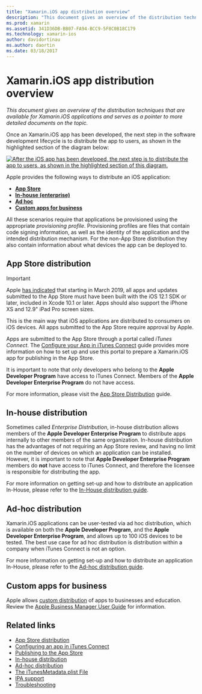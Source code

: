 ```yaml
---
title: "Xamarin.iOS app distribution overview"
description: "This document gives an overview of the distribution techniques that are available for Xamarin.iOS applications and serves as a pointer to more detailed documents on the topic."
ms.prod: xamarin
ms.assetid: 341D36DB-BB07-FA94-BCC9-5F8C0B18C179
ms.technology: xamarin-ios
author: davidortinau
ms.author: daortin
ms.date: 03/18/2017
---
```


# Xamarin.iOS app distribution overview

_This document gives an overview of the distribution techniques that are available for Xamarin.iOS applications and serves as a pointer to more detailed documents on the topic._

Once an Xamarin.iOS app has been developed, the next step in the software development lifecycle is to distribute the app to users, as shown in the highlighted section of the diagram below:

[![After the iOS app has been developed, the next step is to distribute the app to users, as shown in the highlighted section of this diagram.](images/publishingdiagram.png)](images/publishingdiagram.png#lightbox)

Apple provides the following ways to distribute an iOS application:

- [**App Store**](#app-store-distribution)
- [**In-house (enterprise)**](#in-house-distribution)
- [**Ad hoc**](#ad-hoc-distribution)
- [**Custom apps for business**](#custom-apps-for-business)

All these scenarios require that applications be provisioned using the appropriate *provisioning profile*. Provisioning profiles are files that contain code signing information, as well as the identity of the application and the intended distribution mechanism. For the non-App Store distribution they also contain information about what devices the app can be deployed to.

## App Store distribution

> [!IMPORTANT]
> Apple [has indicated](https://developer.apple.com/ios/submit/) that
> starting in March 2019, all apps and updates submitted to the App Store
> must have been built with the iOS 12.1 SDK or later, included in Xcode 10.1 or later.
> Apps should also support the iPhone XS and 12.9" iPad Pro screen sizes.

This is the main way that iOS applications are distributed to consumers on iOS devices. All apps submitted to the App Store require approval by Apple.

Apps are submitted to the App Store through a portal called *iTunes Connect*. The [Configure your App in iTunes Connect](~/ios/deploy-test/app-distribution/app-store-distribution/itunesconnect.md) guide provides more information on how to set up and use this portal to prepare a Xamarin.iOS app for publishing in the App Store.

It is important to note that only developers who belong to the **Apple Developer Program** have access to iTunes Connect. Members of the **Apple Developer Enterprise Program** do not have access.

For more information, please visit the [App Store Distribution](~/ios/deploy-test/app-distribution/app-store-distribution/index.md) guide.

## In-house distribution

Sometimes called *Enterprise Distribution*, in-house distribution allows members of the **Apple Developer Enterprise Program** to distribute apps internally to other members of the same organization. In-house distribution has the advantages of not requiring an App Store review, and having no limit on the number of devices on which an application can be installed. However, it is important to note that **Apple Developer Enterprise Program** members do **not** have access to iTunes Connect, and therefore the licensee is responsible for distributing the app.

For more information on getting set-up and how to distribute an application In-House, please refer to the [In-House distribution guide](~/ios/deploy-test/app-distribution/in-house-distribution.md).

## Ad-hoc distribution

Xamarin.iOS applications can be user-tested via ad hoc distribution, which is available on both the **Apple Developer Program**, and the **Apple Developer Enterprise Program**, and allows up to 100 iOS devices to be tested. The best use case for ad hoc distribution is distribution within a company when iTunes Connect is not an option.

For more information on getting set-up and how to distribute an application In-House, please refer to the [Ad-hoc distribution guide](~/ios/deploy-test/app-distribution/ad-hoc-distribution.md).

## Custom apps for business

Apple allows [custom distribution](https://developer.apple.com/business/custom-apps/) of apps to businesses and education. Review the [Apple Business Manager User Guide](https://support.apple.com/guide/apple-business-manager/welcome/web) for information.

## Related links

- [App Store distribution](~/ios/deploy-test/app-distribution/app-store-distribution/index.md)
- [Configuring an app in iTunes Connect](~/ios/deploy-test/app-distribution/app-store-distribution/itunesconnect.md)
- [Publishing to the App Store](~/ios/deploy-test/app-distribution/app-store-distribution/publishing-to-the-app-store.md)
- [In-house distribution](~/ios/deploy-test/app-distribution/in-house-distribution.md)
- [Ad-hoc distribution](~/ios/deploy-test/app-distribution/ad-hoc-distribution.md)
- [The iTunesMetadata.plist File](~/ios/deploy-test/app-distribution/itunesmetadata.md)
- [IPA support](~/ios/deploy-test/app-distribution/ipa-support.md)
- [Troubleshooting](~/ios/deploy-test/troubleshooting.md)
